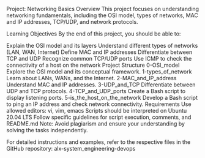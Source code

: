 Project: Networking Basics
Overview
This project focuses on understanding networking fundamentals, including the OSI model, types of networks, MAC and IP addresses, TCP/UDP, and network protocols.

Learning Objectives
By the end of this project, you should be able to:

Explain the OSI model and its layers
Understand different types of networks (LAN, WAN, Internet)
Define MAC and IP addresses
Differentiate between TCP and UDP
Recognize common TCP/UDP ports
Use ICMP to check the connectivity of a host on the network
Project Structure
0-OSI_model
Explore the OSI model and its conceptual framework.
1-types_of_network
Learn about LANs, WANs, and the Internet.
2-MAC_and_IP_address
Understand MAC and IP addresses.
3-UDP_and_TCP
Differentiate between UDP and TCP protocols.
4-TCP_and_UDP_ports
Create a Bash script to display listening ports.
5-is_the_host_on_the_network
Develop a Bash script to ping an IP address and check network connectivity.
Requirements
Use allowed editors: vi, vim, emacs
Scripts should be interpreted on Ubuntu 20.04 LTS
Follow specific guidelines for script execution, comments, and README.md
Note: Avoid plagiarism and ensure your understanding by solving the tasks independently.

For detailed instructions and examples, refer to the respective files in the GitHub repository: alx-system_engineering-devops
